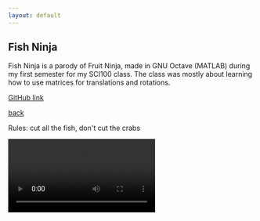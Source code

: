 ```yaml
---
layout: default
---
```


## Fish Ninja

Fish Ninja is a parody of Fruit Ninja, made in GNU Octave (MATLAB) during my first semester for my SCI100 class. The class was mostly about learning how to use matrices for translations and rotations.

[GitHub link](https://github.com/bkhumboldt/crabs)

[back](/)

Rules: cut all the fish, don't cut the crabs


![](/assets/vid/fishninja.mp4)
